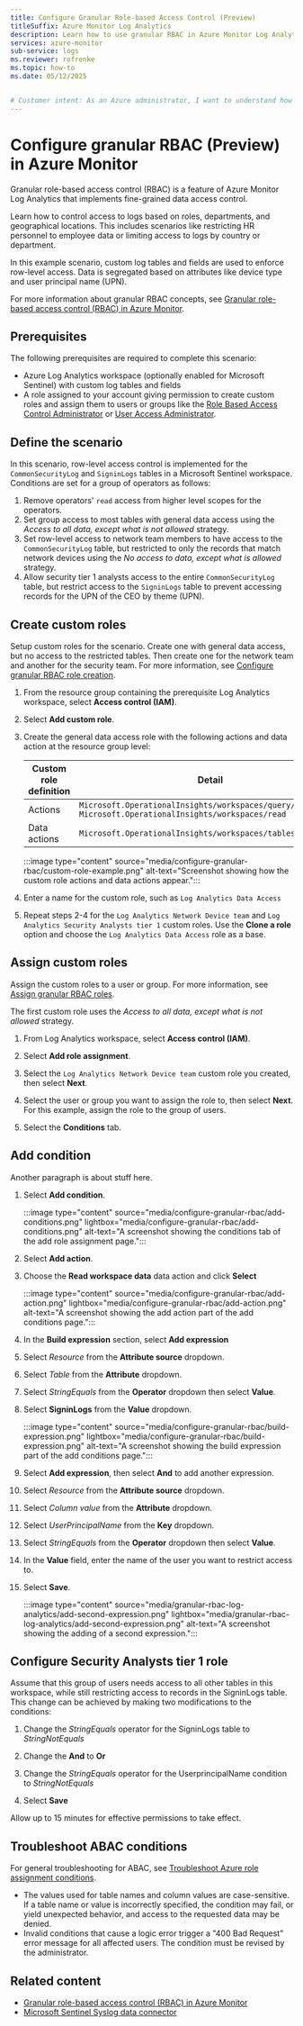 ```yaml
---
title: Configure Granular Role-based Access Control (Preview)
titleSuffix: Azure Monitor Log Analytics
description: Learn how to use granular RBAC in Azure Monitor Log Analytics including a step-by-step example of configuring row-level access.
services: azure-monitor
sub-service: logs
ms.reviewer: rofrenke
ms.topic: how-to
ms.date: 05/12/2025


# Customer intent: As an Azure administrator, I want to understand how to use granular RBAC in Log Analytics for the use case scenario of separating custom log table access at the row level.
---
```


# Configure granular RBAC (Preview) in Azure Monitor

Granular role-based access control (RBAC) is a feature of Azure Monitor Log Analytics that implements fine-grained data access control. 

Learn how to control access to logs based on roles, departments, and geographical locations. This includes scenarios like restricting HR personnel to employee data or limiting access to logs by country or department. 

In this example scenario, custom log tables and fields are used to enforce row-level access. Data is segregated based on attributes like device type and user principal name (UPN).

For more information about granular RBAC concepts, see [Granular role-based access control (RBAC) in Azure Monitor](granular-rbac-log-analytics.md).

## Prerequisites

The following prerequisites are required to complete this scenario:

- Azure Log Analytics workspace (optionally enabled for Microsoft Sentinel) with custom log tables and fields
- A role assigned to your account giving permission to create custom roles and assign them to users or groups like the [Role Based Access Control Administrator](/azure/role-based-access-control/built-in-roles/#role-based-access-control-administrator) or [User Access Administrator](/azure/role-based-access-control/built-in-roles/privileged#user-access-administrator).

## Define the scenario

In this scenario, row-level access control is implemented for the `CommonSecurityLog` and `SigninLogs` tables in a Microsoft Sentinel workspace. Conditions are set for a group of operators as follows:

1. Remove operators' `read` access from higher level scopes for the operators.
1. Set group access to most tables with general data access using the *Access to all data, except what is not allowed* strategy.
1. Set row-level access to network team members to have access to the `CommonSecurityLog` table, but restricted to only the records that match network devices using the *No access to data, except what is allowed* strategy.
1. Allow security tier 1 analysts access to the entire `CommonSecurityLog` table, but restrict access to the `SigninLogs` table to prevent accessing records for the UPN of the CEO by theme (UPN).

## Create custom roles

Setup custom roles for the scenario. Create one with general data access, but no access to the restricted tables. Then create one for the network team and another for the security team. For more information, see [Configure granular RBAC role creation](granular-rbac-log-analytics.md#role-creation).

1. From the resource group containing the prerequisite Log Analytics workspace, select **Access control (IAM)**.
1. Select **Add custom role**.
1. Create the general data access role with the following actions and data action at the resource group level:  

   | Custom role definition | Detail |
   |---|---|
   | Actions | `Microsoft.OperationalInsights/workspaces/query/read`</br>`Microsoft.OperationalInsights/workspaces/read` |
   | Data actions | `Microsoft.OperationalInsights/workspaces/tables/data/read` |

   :::image type="content" source="media/configure-granular-rbac/custom-role-example.png" alt-text="Screenshot showing how the custom role actions and data actions appear.":::

1. Enter a name for the custom role, such as `Log Analytics Data Access`
1. Repeat steps 2-4 for the `Log Analytics Network Device team` and `Log Analytics Security Analysts tier 1` custom roles. Use the **Clone a role** option and choose the `Log Analytics Data Access` role as a base.

## Assign custom roles

Assign the custom roles to a user or group. For more information, see [Assign granular RBAC roles](granular-rbac-log-analytics.md#conditions-and-expressions). 

The first custom role uses the *Access to all data, except what is not allowed* strategy.

1. From Log Analytics workspace, select **Access control (IAM)**.
1. Select **Add role assignment**.
1. Select the  `Log Analytics Network Device team` custom role you created, then select **Next**.
1. Select the user or group you want to assign the role to, then select **Next**. For this example, assign the role to the group of users.

1. Select the **Conditions** tab.

## Add condition

Another paragraph is about stuff here.

1. Select **Add condition**.

   :::image type="content" source="media/configure-granular-rbac/add-conditions.png" lightbox="media/configure-granular-rbac/add-conditions.png" alt-text="A screenshot showing the conditions tab of the add role assignment page.":::

1. Select **Add action**.
1. Choose the **Read workspace data** data action and click **Select** 

   :::image type="content" source="media/configure-granular-rbac/add-action.png" lightbox="media/configure-granular-rbac/add-action.png" alt-text="A screenshot showing the add action part of the add conditions page.":::

1. In the **Build expression** section, select **Add expression**
1. Select *Resource* from the **Attribute source** dropdown.
1. Select *Table* from the **Attribute** dropdown.
1. Select *StringEquals* from the **Operator** dropdown then select **Value**.
1. Select **SigninLogs** from the **Value** dropdown.

   :::image type="content" source="media/configure-granular-rbac/build-expression.png" lightbox="media/configure-granular-rbac/build-expression.png" alt-text="A screenshot showing the build expression part of the add conditions page.":::

1. Select **Add expression**, then select **And** to add another expression.

1. Select *Resource* from the **Attribute source** dropdown.
1. Select *Column value* from the **Attribute** dropdown.
1. Select *UserPrincipalName* from the **Key** dropdown. 
1. Select *StringEquals* from the **Operator** dropdown then select **Value**.
1. In the **Value** field, enter the name of the user you want to restrict access to. 
1. Select **Save**.

   :::image type="content" source="media/granular-rbac-log-analytics/add-second-expression.png" lightbox="media/granular-rbac-log-analytics/add-second-expression.png" alt-text="A screenshot showing the adding of a second expression.":::

## Configure Security Analysts tier 1 role

Assume that this group of users needs access to all other tables in this workspace, while still restricting access to records in the SigninLogs table. This change can be achieved by making two modifications to the conditions: 

1. Change the *StringEquals* operator for the SigninLogs table to *StringNotEquals*

1. Change the **And** to **Or**
1. Change the *StringEquals* operator for the UserprincipalName condition to *StringNotEquals*
1. Select **Save**

Allow up to 15 minutes for effective permissions to take effect.

## Troubleshoot ABAC conditions

For general troubleshooting for ABAC, see [Troubleshoot Azure role assignment conditions](/azure/role-based-access-control/conditions-troubleshoot).

- The values used for table names and column values are case-sensitive. If a table name or value is incorrectly specified, the condition may fail, or yield unexpected behavior, and access to the requested data may be denied.
- Invalid conditions that cause a logic error trigger a "400 Bad Request" error message for all affected users. The condition must be revised by the administrator.

## Related content

- [Granular role-based access control (RBAC) in Azure Monitor](granular-rbac-log-analytics.md)
- [Microsoft Sentinel Syslog data connector](/azure/sentinel/connect-syslog)